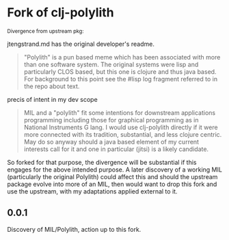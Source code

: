 # Fork of clj-polylith 
<span style="font-size: 12px">Divergence from upstream pkg:</span>

 jtengstrand.md has the original developer's readme.

> "Polylith" is a pun based meme which has been associated with more than one software system.
> The original systems were lisp and particularly CLOS based, but this one is clojure and thus java based.
> For background to this point see the #lisp log fragment referred to in the repo about text.

 precis of intent in my dev scope

> MIL and a "polylith" fit some intentions for downstream applications programming 
> including those for graphical programming as in National Instruments G lang.
> I would use clj-polylith directly if it were more connected with its tradition,
> substantial, and less clojure centric. May do so anyway should a java based element of my current interests call for
> it and one in particular (jitsi) is a likely candidate.
 
So forked for that purpose, the divergence will be substantial if this engages for the above intended 
purpose. A later discovery of a working MIL (particularly the original Polylith)  could affect this and should the upstream package 
evolve into more of an MIL, then would want to drop this fork and use the upstream, with my adaptations applied external to it.


## 0.0.1
   
 Discovery of MIL/Polylith, action up to this fork.


